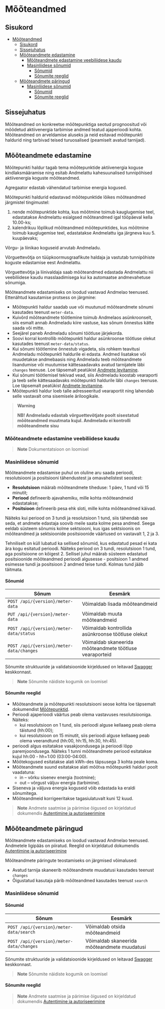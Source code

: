 # Mõõteandmed

## Sisukord

- [Mõõteandmed](#mõõteandmed)
  - [Sisukord](#sisukord)
  - [Sissejuhatus](#sissejuhatus)
  - [Mõõteandmete edastamine](#mõõteandmete-edastamine)
    - [Mõõteandmete edastamine veebiliidese kaudu](#mõõteandmete-edastamine-veebiliidese-kaudu)
    - [Masinliidese sõnumid](#masinliidese-sõnumid)
      - [Sõnumid](#sõnumid)
      - [Sõnumite reeglid](#sõnumite-reeglid)
  - [Mõõteandmete päringud](#mõõteandmete-päringud)
    - [Masinliidese sõnumid](#masinliidese-sõnumid-1)
      - [Sõnumid](#sõnumid-1)
      - [Sõnumite reeglid](#sõnumite-reeglid-1)

## Sissejuhatus

Mõõteandmed on konkreetse mõõtepunktiga seotud prognoositud või mõõdetud aktiivenergia tarbimise andmed teatud ajaperioodi kohta. Mõõteandmed on arveldamise aluseks ja neid esitavad mõõtepunkti haldurid ning tarbivad teised turuosalised (peamiselt avatud tarnijad).

## Mõõteandmete edastamine

Mõõtepunkti haldur tagab tema mõõtepunktide aktiivenergia koguse kindlaksmääramise ning esitab Andmelattu kahesuunalised tunnipõhised aktiivenergia koguste mõõteandmed.

Agregaator edastab vähendatud tarbimise energia kogused.

Mõõtepunkti haldurid edastavad mõõtepunktide lõikes mõõteandmed järgmistel tingimustel:

1. nende mõõtepunktide kohta, kus mõõtmine toimub kauglugemise teel, edastatakse Andmelattu esialgsed mõõteandmed igal tööpäeval kella 10.00-ks;
2. kalendrikuu lõplikud mõõteandmed mõõtepunktides, kus mõõtmine toimub kauglugemise teel, edastatakse  Andmelattu iga järgneva kuu 5. kuupäevaks;

Võrgu- ja liinikao koguseid arvutab Andmeladu.

Võrguettevõtja on tüüpkoormusgraafikute haldaja ja vastutab tunnipõhiste koguste edastamise eest Andmelattu.

Võrguettevõtja ja liinivaldaja saab mõõteandmed edastada Andmelattu nii veebiliidese kaudu masslaadimisega kui ka automaatse andmevahetuse sõnumiga.

Mõõteandmete edastamiseks on loodud vastavad Andmelao teenused. Ettenähtud kasutamise protsess on järgmine:

- Mõõtepunkti haldur saadab uue või muutunud mõõteandmete sõnumi kasutades teenust `meter-data`.
- Kuivõrd mõõteandmete töötlemine toimub Andmelaos asünkroonselt, siis esmalt annab Andmeladu kiire vastuse, kas sõnum õnnestus kätte saada või mitte.
- Seejärel paneb Andmeladu sõnumi töötluse järjekorda.
- Soovi korral kontrollib mõõtepunkti haldur asünkroonse töötluse olekut kasutades teenust `meter-data/status`.
- Kui sõnumi töötlemine õnnestub vigadeta, siis rohkem teavitusi Andmeladu mõõtepunkti haldurile ei edasta. Andmed lisatakse või muudetakse andmebaasis ning Andmeladu teeb mõõteandmete lisandumise või muutumise kättesaadavaks avatud tarnijatele läbi `changes` teenuse. Loe täpsemalt peatükist [Andmete levitamine](30-andmete-levitamine.md).
- Kui sõnumi töötlemisel tekivad vead, siis Andmeladu koostab vearaporti ja teeb selle kättesaadavaks mõõtepunkti haldurile läbi `changes` teenuse. Loe täpsemalt peatükist [Andmete levitamine](30-andmete-levitamine.md).
- Mõõtepunkti haldur loeb talle adresseeritud vearaportit ning lahendab selle vastavalt oma sisemisele äriloogikale.

> **Warning**
>
> **NB! Andmeladu edastab võrguettevõtjate poolt sisestatud mõõteandmed muutmata kujul. Andmeladu ei kontrolli mõõteandmete sisu**

### Mõõteandmete edastamine veebiliidese kaudu

> **Note**
> Dokumentatsioon on loomisel

### Masinliidese sõnumid

Mõõteandmete edastamise puhul on oluline aru saada perioodi, resolutsiooni ja positsiooni tähendustest ja omavahelistest seostest:

- **Resolutsioon** määrab mõõteandmete tiheduse: 1 päev, 1 tund või 15 minutit;
- **Periood** defineerib ajavahemiku, mille kohta mõõteandmeid edastatakse;
- **Positsioon** defineerib pesa ehk sloti, mille kohta mõõteandmed käivad.

Näiteks kui periood on 3 tundi ja resolutsioon 1 tund, siis tähendab see seda, et andmete edastaja soovib meile saata kolme pesa andmed. Seega eeldab süsteem sõnumis kolme sektsiooni, kus igas sektsioonis on mõõteandmed ja sektsioonide positsioonide väärtused on vastavalt 1, 2 ja 3.

Tehniliselt on küll lubatud ka sellised sõnumid, kus edastatud pesad ei kata ära kogu esitatud perioodi. Näiteks periood on 3 tundi, resolutsioon 1 tund, aga positsioone on kõigest 2. Sellisel juhul määrab süsteem edastatud positsioonide mõõteandmed perioodi algusesse - positsioon 1 andmed esimesse tundi ja positsioon 2 andmed teise tundi. Kolmas tund jääb täitmata.

#### Sõnumid

| Sõnum                                    | Eesmärk                                                 |
|------------------------------------------|---------------------------------------------------------|
| `POST /api/{version}/meter-data`         | Võimaldab lisada mõõteandmeid                           |
| `PUT /api/{version}/meter-data`          | Võimaldab muuta mõõteandmeid                            |
| `POST /api/{version}/meter-data/status`  | Võimaldab kontrollida asünkroonse töötluse olekut       |
| `POST /api/{version}/meter-data/changes` | Võimaldab skaneerida mõõteandmete töötluse vearaporteid |

Sõnumite struktuuride ja validatsioonide kirjeldused on leitavad [Swagger](https://test-datahub.elering.ee/swagger-ui/index.html) keskkonnast.

> **Note**
> Sõnumite näidiste kogumik on loomisel

#### Sõnumite reeglid

- Mõõteandmete ja mõõtepunkti resolutsiooni seose kohta loe täpsemalt dokumendist [Mõõtepunktid](04-mootepunktid.md#sõnumite-reeglid).
- Perioodi ajaperioodi väärtus peab olema vastavuses resolutsiooniga. Näiteks:
  - kui resolutsioon on 1 tund, siis perioodi alguse kellaaeg peab olema täistund (hh:00);
  - kui resolutsioon on 15 minutit, siis perioodi alguse kellaaeg peab olema veerandtund (hh:00, hh:15, hh:30, hh:45).
- perioodi algus esitatakse vasakjoondusega ja perioodi lõpp paremjoondusega. Näiteks 1 tunni mõõteandmete periood esitatakse kujul hh:00 - hh+1:00 (03:00-04:00).
- Mõõtekogused esitatakse alati kWh-des täpsusega 3 kohta peale koma.
- Mõõteandmete suund esitatakse alati mõõtva mõõtepunkti halduri poolt vaadatuna:
  - in – võrku sisenev energia (tootmine);
  - out – võrgust väljuv energia (tarbimine).
- Siseneva ja väljuva energia koguseid võib edastada ka eraldi sõnumitega.
- Mõõteandmeid korrigeeritakse tagasiulatuvalt kuni 12 kuud.

> **Note**
> Andmete saatmise ja pärimise õigused on kirjeldatud dokumendis [Autentimine ja autoriseerimine](02-autentimine-ja-autoriseerimine.md)

## Mõõteandmete päringud

Mõõteandmete edastamiseks on loodud vastavad Andmelao teenused. Andmetele ligipääs on piiratud. Reeglid on  kirjeldatud dokumendis [Autentimine ja autoriseerimine](02-autentimine-ja-autoriseerimine.md)

Mõõteandmete päringute teostamiseks on järgmised võimalused:

- Avatud tarnija skaneerib mõõteandmete muudatusi kasutades teenust `changes`
- Õigustatud kasutaja pärib mõõteandmed kasutades teenust `search`

### Masinliidese sõnumid

#### Sõnumid

| Sõnum                                    | Eesmärk                                     |
|------------------------------------------|---------------------------------------------|
| `POST /api/{version}/meter-data/search`  | Võimaldab otsida mõõteandmeid               |
| `POST /api/{version}/meter-data/changes` | Võimaldab skaneerida mõõteandmete muudatusi |

Sõnumite struktuuride ja validatsioonide kirjeldused on leitavad [Swagger](https://test-datahub.elering.ee/swagger-ui/index.html) keskkonnast.

> **Note**
> Sõnumite näidiste kogumik on loomisel

#### Sõnumite reeglid

> **Note**
> Andmete saatmise ja pärimise õigused on kirjeldatud dokumendis [Autentimine ja autoriseerimine](02-autentimine-ja-autoriseerimine.md)
